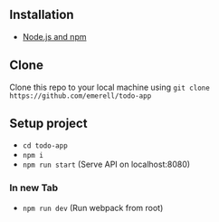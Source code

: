 
## Installation
* [Node.js and npm](https://nodejs.org/uk/download/)

## Clone
Clone this repo to your local machine using `git clone https://github.com/emerell/todo-app`

## Setup project
- `cd todo-app`
- `npm i`
- `npm run start` (Serve API on localhost:8080)

### In new Tab
- `npm run dev` (Run webpack from root)